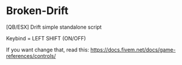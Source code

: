 # Broken-Drift
[QB/ESX] Drift simple standalone script

Keybind = LEFT SHIFT (ON/OFF)

If you want change that, read this:
https://docs.fivem.net/docs/game-references/controls/
